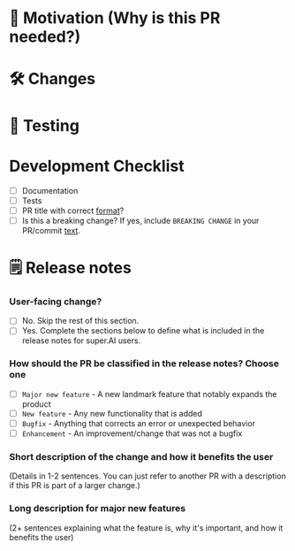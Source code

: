 # 🚀 Motivation (Why is this PR needed?)

# 🛠 Changes

# 🧪 Testing

# Development Checklist

- [ ] Documentation
- [ ] Tests
- [ ] PR title with correct [format](https://github.com/angular/angular/blob/main/CONTRIBUTING.md#-commit-message-format)?
- [ ] Is this a breaking change? If yes, include `BREAKING CHANGE` in your PR/commit [text](https://github.com/angular/angular/blob/main/CONTRIBUTING.md#commit-message-footer).
 
# 🗒️ Release notes

### User-facing change?

- [ ] No. Skip the rest of this section.
- [ ] Yes. Complete the sections below to define what is included in the release notes for super.AI users.

### How should the PR be classified in the release notes? Choose one

- [ ] `Major new feature` - A new landmark feature that notably expands the product
- [ ] `New feature` - Any new functionality that is added
- [ ] `Bugfix` - Anything that corrects an error or unexpected behavior
- [ ] `Enhancement` - An improvement/change that was not a bugfix

### Short description of the change and how it benefits the user

(Details in 1-2 sentences. You can just refer to another PR with a description if this PR is part of a larger change.)

### Long description for major new features

(2+ sentences explaining what the feature is, why it's important, and how it benefits the user)
